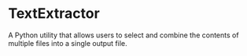 # TextExtractor
A Python utility that allows users to select and combine the contents of multiple files into a single output file.
